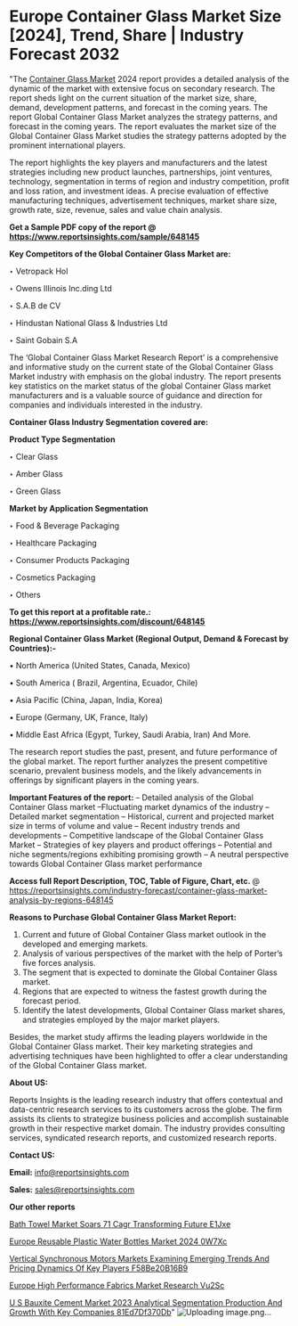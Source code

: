 # Europe Container Glass Market Size [2024], Trend, Share | Industry Forecast 2032

"The <a href=https://www.reportsinsights.com/sample/648145>Container Glass Market</a> 2024 report provides a detailed analysis of the dynamic of the market with extensive focus on secondary research. The report sheds light on the current situation of the market size, share, demand, development patterns, and forecast in the coming years. The report Global Container Glass Market analyzes the strategy patterns, and forecast in the coming years. The report evaluates the market size of the Global Container Glass Market studies the strategy patterns adopted by the prominent international players.

The report highlights the key players and manufacturers and the latest strategies including new product launches, partnerships, joint ventures, technology, segmentation in terms of region and industry competition, profit and loss ration, and investment ideas. A precise evaluation of effective manufacturing techniques, advertisement techniques, market share size, growth rate, size, revenue, sales and value chain analysis.

<strong>Get a Sample PDF copy of the report @ <a href=https://www.reportsinsights.com/sample/648145 style=color:#0000ff;>https://www.reportsinsights.com/sample/648145</a></strong>

<strong>Key Competitors of the Global Container Glass Market are:</strong>

‣ Vetropack Hol

‣ Owens Illinois Inc.ding Ltd

‣ S.A.B de CV

‣ Hindustan National Glass & Industries Ltd

‣ Saint Gobain S.A

The ‘Global Container Glass Market Research Report’ is a comprehensive and informative study on the current state of the Global Container Glass Market industry with emphasis on the global industry. The report presents key statistics on the market status of the global Container Glass market manufacturers and is a valuable source of guidance and direction for companies and individuals interested in the industry.

<strong>Container Glass Industry Segmentation covered are:</strong>

<strong>Product Type Segmentation</strong>

‣ Clear Glass

‣ Amber Glass

‣ Green Glass

<strong>Market by Application Segmentation</strong>

‣ Food & Beverage Packaging

‣ Healthcare Packaging

‣ Consumer Products Packaging

‣ Cosmetics Packaging

‣ Others

<strong>To get this report at a profitable rate.: <a href=https://www.reportsinsights.com/discount/648145 style=color:#0000ff;>https://www.reportsinsights.com/discount/648145</a></strong>

<strong>Regional Container Glass Market (Regional Output, Demand &amp; Forecast by Countries):-</strong>

• North America (United States, Canada, Mexico)

• South America ( Brazil, Argentina, Ecuador, Chile)

• Asia Pacific (China, Japan, India, Korea)

• Europe (Germany, UK, France, Italy)

• Middle East Africa (Egypt, Turkey, Saudi Arabia, Iran) And More.

The research report studies the past, present, and future performance of the global market. The report further analyzes the present competitive scenario, prevalent business models, and the likely advancements in offerings by significant players in the coming years.

<strong>Important Features of the report:</strong>
– Detailed analysis of the Global Container Glass market
–Fluctuating market dynamics of the industry
–Detailed market segmentation
– Historical, current and projected market size in terms of volume and value
– Recent industry trends and developments
– Competitive landscape of the Global Container Glass Market
– Strategies of key players and product offerings
– Potential and niche segments/regions exhibiting promising growth
– A neutral perspective towards Global Container Glass market performance

<strong>Access full Report Description, TOC, Table of Figure, Chart, etc. </strong>@   <a href=https://reportsinsights.com/industry-forecast/container-glass-market-analysis-by-regions-648145 style=color:#0000ff;>https://reportsinsights.com/industry-forecast/container-glass-market-analysis-by-regions-648145</a>

<strong>Reasons to Purchase Global Container Glass Market Report:</strong>
1. Current and future of Global Container Glass market outlook in the developed and emerging markets.
2. Analysis of various perspectives of the market with the help of Porter’s five forces analysis.
3. The segment that is expected to dominate the Global Container Glass market.
4. Regions that are expected to witness the fastest growth during the forecast period.
5. Identify the latest developments, Global Container Glass market shares, and strategies employed by the major market players.

Besides, the market study affirms the leading players worldwide in the Global Container Glass market. Their key marketing strategies and advertising techniques have been highlighted to offer a clear understanding of the Global Container Glass market.

<strong><strong>About US</strong>:</strong>

Reports Insights is the leading research industry that offers contextual and data-centric research services to its customers across the globe. The firm assists its clients to strategize business policies and accomplish sustainable growth in their respective market domain. The industry provides consulting services, syndicated research reports, and customized research reports.

<strong>Contact US:</strong>

<p class=><b>Email:</b> <a href=mailto:info@reportsinsights.com>info@reportsinsights.com</a></p>
<p class=><b>Sales:</b> <a href=mailto:sales@reportsinsights.com>sales@reportsinsights.com</a></p>

<strong>Our other reports</strong>

<a href=https://www.linkedin.com/pulse/bath-towel-market-soars-71-cagr-transforming-future-e1jxe/>Bath Towel Market Soars 71 Cagr Transforming Future E1Jxe</a>

<a href=https://www.linkedin.com/pulse/europe-reusable-plastic-water-bottles-market-2024-0w7xc/>Europe Reusable Plastic Water Bottles Market 2024 0W7Xc</a>

<a href=https://medium.com/@anuragakarte041/vertical-synchronous-motors-markets-examining-emerging-trends-and-pricing-dynamics-of-key-players-f58be20b16b9>Vertical Synchronous Motors Markets Examining Emerging Trends And Pricing Dynamics Of Key Players F58Be20B16B9</a>

<a href=https://www.linkedin.com/pulse/europe-high-performance-fabrics-market-research-vu2sc/>Europe High Performance Fabrics Market Research Vu2Sc</a>

<a href=https://medium.com/@yadavahaan91/u-s-bauxite-cement-market-2023-analytical-segmentation-production-and-growth-with-key-companies-81ed7df370db>U S Bauxite Cement Market 2023 Analytical Segmentation Production And Growth With Key Companies 81Ed7Df370Db</a>"
![Uploading image.png…]()
